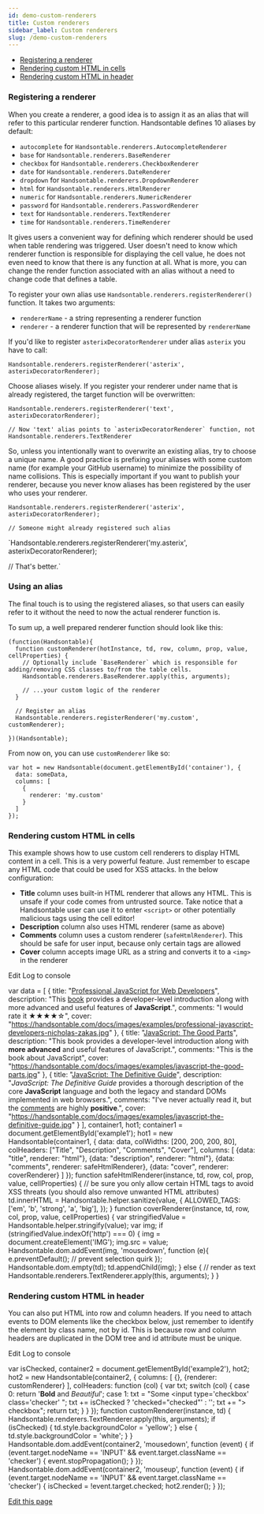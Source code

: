 ```yaml
---
id: demo-custom-renderers
title: Custom renderers
sidebar_label: Custom renderers
slug: /demo-custom-renderers
---
```


*   [Registering a renderer](#page-registering-renderer)
*   [Rendering custom HTML in cells](#page-cell)
*   [Rendering custom HTML in header](#page-header)

### Registering a renderer

When you create a renderer, a good idea is to assign it as an alias that will refer to this particular renderer function. Handsontable defines 10 aliases by default:

*   `autocomplete` for `Handsontable.renderers.AutocompleteRenderer`
*   `base` for `Handsontable.renderers.BaseRenderer`
*   `checkbox` for `Handsontable.renderers.CheckboxRenderer`
*   `date` for `Handsontable.renderers.DateRenderer`
*   `dropdown` for `Handsontable.renderers.DropdownRenderer`
*   `html` for `Handsontable.renderers.HtmlRenderer`
*   `numeric` for `Handsontable.renderers.NumericRenderer`
*   `password` for `Handsontable.renderers.PasswordRenderer`
*   `text` for `Handsontable.renderers.TextRenderer`
*   `time` for `Handsontable.renderers.TimeRenderer`

It gives users a convenient way for defining which renderer should be used when table rendering was triggered. User doesn't need to know which renderer function is responsible for displaying the cell value, he does not even need to know that there is any function at all. What is more, you can change the render function associated with an alias without a need to change code that defines a table.

To register your own alias use `Handsontable.renderers.registerRenderer()` function. It takes two arguments:

*   `rendererName` - a string representing a renderer function
*   `renderer` - a renderer function that will be represented by `rendererName`

If you'd like to register `asterixDecoratorRenderer` under alias `asterix` you have to call:

    Handsontable.renderers.registerRenderer('asterix', asterixDecoratorRenderer);

Choose aliases wisely. If you register your renderer under name that is already registered, the target function will be overwritten:

    Handsontable.renderers.registerRenderer('text', asterixDecoratorRenderer);
    
    // Now 'text' alias points to `asterixDecoratorRenderer` function, not Handsontable.renderers.TextRenderer

So, unless you intentionally want to overwrite an existing alias, try to choose a unique name. A good practice is prefixing your aliases with some custom name (for example your GitHub username) to minimize the possibility of name collisions. This is especially important if you want to publish your renderer, because you never know aliases has been registered by the user who uses your renderer.

    Handsontable.renderers.registerRenderer('asterix', asterixDecoratorRenderer);
    
    // Someone might already registered such alias

  
`Handsontable.renderers.registerRenderer('my.asterix', asterixDecoratorRenderer);

// That's better.`

### Using an alias

The final touch is to using the registered aliases, so that users can easily refer to it without the need to now the actual renderer function is.

To sum up, a well prepared renderer function should look like this:

    (function(Handsontable){
      function customRenderer(hotInstance, td, row, column, prop, value, cellProperties) {
        // Optionally include `BaseRenderer` which is responsible for adding/removing CSS classes to/from the table cells.
        Handsontable.renderers.BaseRenderer.apply(this, arguments);
    
        // ...your custom logic of the renderer
      }
    
      // Register an alias
      Handsontable.renderers.registerRenderer('my.custom', customRenderer);
    
    })(Handsontable);

From now on, you can use `customRenderer` like so:

    var hot = new Handsontable(document.getElementById('container'), {
      data: someData,
      columns: [
        {
          renderer: 'my.custom'
        }
      ]
    }); 

### Rendering custom HTML in cells

This example shows how to use custom cell renderers to display HTML content in a cell. This is a very powerful feature. Just remember to escape any HTML code that could be used for XSS attacks. In the below configuration:

*   **Title** column uses built-in HTML renderer that allows any HTML. This is unsafe if your code comes from untrusted source. Take notice that a Handsontable user can use it to enter `<script>` or other potentially malicious tags using the cell editor!
*   **Description** column also uses HTML renderer (same as above)
*   **Comments** column uses a custom renderer (`safeHtmlRenderer`). This should be safe for user input, because only certain tags are allowed
*   **Cover** column accepts image URL as a string and converts it to a `<img>` in the renderer

  

Edit Log to console

var data = \[ { title: "<a href='http://www.amazon.com/Professional-JavaScript-Developers-Nicholas-Zakas/dp/1118026691'>Professional JavaScript for Web Developers</a>", description: "This <a href='http://bit.ly/sM1bDf'>book</a> provides a developer-level introduction along with more advanced and useful features of <b>JavaScript</b>.", comments: "I would rate it &#x2605;&#x2605;&#x2605;&#x2605;&#x2606;", cover: "https://handsontable.com/docs/images/examples/professional-javascript-developers-nicholas-zakas.jpg" }, { title: "<a href='http://shop.oreilly.com/product/9780596517748.do'>JavaScript: The Good Parts</a>", description: "This book provides a developer-level introduction along with <b>more advanced</b> and useful features of JavaScript.", comments: "This is the book about JavaScript", cover: "https://handsontable.com/docs/images/examples/javascript-the-good-parts.jpg" }, { title: "<a href='http://shop.oreilly.com/product/9780596805531.do'>JavaScript: The Definitive Guide</a>", description: "<em>JavaScript: The Definitive Guide</em> provides a thorough description of the core <b>JavaScript</b> language and both the legacy and standard DOMs implemented in web browsers.", comments: "I've never actually read it, but the <a href='http://shop.oreilly.com/product/9780596805531.do'>comments</a> are highly <strong>positive</strong>.", cover: "https://handsontable.com/docs/images/examples/javascript-the-definitive-guide.jpg" } \], container1, hot1; container1 = document.getElementById('example1'); hot1 = new Handsontable(container1, { data: data, colWidths: \[200, 200, 200, 80\], colHeaders: \["Title", "Description", "Comments", "Cover"\], columns: \[ {data: "title", renderer: "html"}, {data: "description", renderer: "html"}, {data: "comments", renderer: safeHtmlRenderer}, {data: "cover", renderer: coverRenderer} \] }); function safeHtmlRenderer(instance, td, row, col, prop, value, cellProperties) { // be sure you only allow certain HTML tags to avoid XSS threats (you should also remove unwanted HTML attributes) td.innerHTML = Handsontable.helper.sanitize(value, { ALLOWED\_TAGS: \['em', 'b', 'strong', 'a', 'big'\], }); } function coverRenderer(instance, td, row, col, prop, value, cellProperties) { var stringifiedValue = Handsontable.helper.stringify(value); var img; if (stringifiedValue.indexOf('http') === 0) { img = document.createElement('IMG'); img.src = value; Handsontable.dom.addEvent(img, 'mousedown', function (e){ e.preventDefault(); // prevent selection quirk }); Handsontable.dom.empty(td); td.appendChild(img); } else { // render as text Handsontable.renderers.TextRenderer.apply(this, arguments); } }

### Rendering custom HTML in header

You can also put HTML into row and column headers. If you need to attach events to DOM elements like the checkbox below, just remember to identify the element by class name, not by id. This is because row and column headers are duplicated in the DOM tree and id attribute must be unique.

Edit Log to console

var isChecked, container2 = document.getElementById('example2'), hot2; hot2 = new Handsontable(container2, { columns: \[ {}, {renderer: customRenderer} \], colHeaders: function (col) { var txt; switch (col) { case 0: return '<b>Bold</b> and <em>Beautiful</em>'; case 1: txt = "Some <input type='checkbox' class='checker' "; txt += isChecked ? 'checked="checked"' : ''; txt += "> checkbox"; return txt; } } }); function customRenderer(instance, td) { Handsontable.renderers.TextRenderer.apply(this, arguments); if (isChecked) { td.style.backgroundColor = 'yellow'; } else { td.style.backgroundColor = 'white'; } } Handsontable.dom.addEvent(container2, 'mousedown', function (event) { if (event.target.nodeName == 'INPUT' && event.target.className == 'checker') { event.stopPropagation(); } }); Handsontable.dom.addEvent(container2, 'mouseup', function (event) { if (event.target.nodeName == 'INPUT' && event.target.className == 'checker') { isChecked = !event.target.checked; hot2.render(); } });

[Edit this page](https://github.com/handsontable/docs/edit/8.2.0/tutorials/custom-renderers.html)
